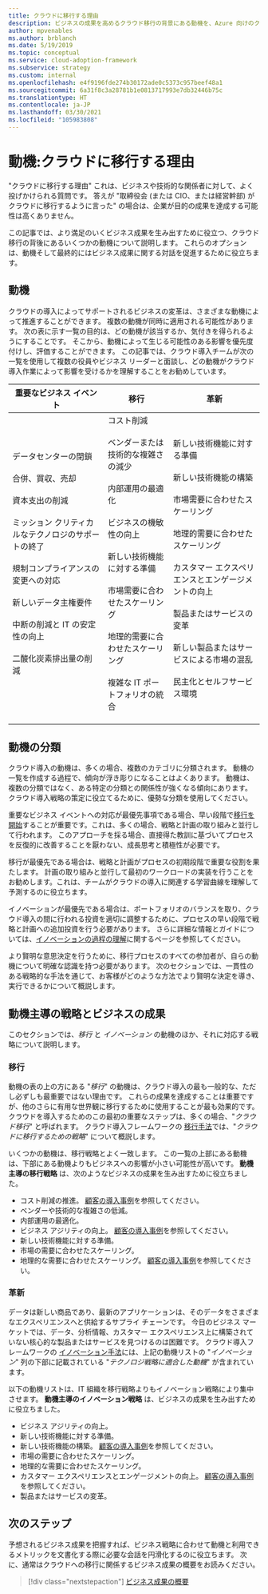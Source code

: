 ```yaml
---
title: クラウドに移行する理由
description: ビジネスの成果を高めるクラウド移行の背景にある動機を、Azure 向けのクラウド導入フレームワークを使用して理解します。
author: mpvenables
ms.author: brblanch
ms.date: 5/19/2019
ms.topic: conceptual
ms.service: cloud-adoption-framework
ms.subservice: strategy
ms.custom: internal
ms.openlocfilehash: e4f9196fde274b30172ade0c5373c957beef48a1
ms.sourcegitcommit: 6a31f8c3a28781b1e0813717993e7db32446b75c
ms.translationtype: HT
ms.contentlocale: ja-JP
ms.lasthandoff: 03/30/2021
ms.locfileid: "105983808"
---
```

# <a name="motivations-why-are-we-moving-to-the-cloud"></a>動機:クラウドに移行する理由

"クラウドに移行する理由" これは、ビジネスや技術的な関係者に対して、よく投げかけられる質問です。 答えが "取締役会 (または CIO、または経営幹部) がクラウドに移行するように言った" の場合は、企業が目的の成果を達成する可能性は高くありません。

この記事では、より満足のいくビジネス成果を生み出すために役立つ、クラウド移行の背後にあるいくつかの動機について説明します。 これらのオプションは、動機そして最終的にはビジネス成果に関する対話を促進するために役立ちます。

## <a name="motivations"></a>動機

クラウドの導入によってサポートされるビジネスの変革は、さまざまな動機によって推進することができます。 複数の動機が同時に適用される可能性があります。 次の表に示す一覧の目的は、どの動機が該当するか、気付きを得られるようにすることです。 そこから、動機によって生じる可能性のある影響を優先度付けし、評価することができます。 この記事では、クラウド導入チームが次の一覧を使用して複数の役員やビジネス リーダーと面談し、どの動機がクラウド導入作業によって影響を受けるかを理解することをお勧めしています。

| 重要なビジネス イベント | 移行 | 革新 |
|---|---|---|
| データセンターの閉鎖 <br><br> 合併、買収、売却 <br><br> 資本支出の削減 <br><br> ミッション クリティカルなテクノロジのサポートの終了 <br><br> 規制コンプライアンスの変更への対応 <br><br> 新しいデータ主権要件 <br><br> 中断の削減と IT の安定性の向上 <br><br>二酸化炭素排出量の削減 <br><br> | コスト削減 <br><br> ベンダーまたは技術的な複雑さの減少 <br><br> 内部運用の最適化 <br><br> ビジネスの機敏性の向上 <br><br> 新しい技術機能に対する準備 <br><br> 市場需要に合わせたスケーリング <br><br> 地理的需要に合わせたスケーリング <br><br> 複雑な IT ポートフォリオの統合 <br><br> | 新しい技術機能に対する準備 <br><br> 新しい技術機能の構築 <br><br> 市場需要に合わせたスケーリング <br><br> 地理的需要に合わせたスケーリング <br><br> カスタマー エクスペリエンスとエンゲージメントの向上 <br><br> 製品またはサービスの変革 <br><br> 新しい製品またはサービスによる市場の混乱 <br><br> 民主化とセルフサービス環境 |

## <a name="classify-your-motivations"></a>動機の分類

クラウド導入の動機は、多くの場合、複数のカテゴリに分類されます。 動機の一覧を作成する過程で、傾向が浮き彫りになることはよくあります。 動機は、複数の分類ではなく、ある特定の分類との関係性が強くなる傾向にあります。 クラウド導入戦略の策定に役立てるために、優勢な分類を使用してください。

重要なビジネス イベントへの対応が最優先事項である場合、早い段階で[移行を開始](../get-started/migrate.md)することが重要です。これは、多くの場合、戦略と計画の取り組みと並行して行われます。 このアプローチを採る場合、直接得た教訓に基づいてプロセスを反復的に改善することを厭わない、成長思考と積極性が必要です。

移行が最優先である場合は、戦略と計画がプロセスの初期段階で重要な役割を果たします。 計画の取り組みと並行して最初のワークロードの実装を行うことをお勧めします。これは、チームがクラウドの導入に関連する学習曲線を理解して予測するのに役立ちます。

イノベーションが最優先である場合は、ポートフォリオのバランスを取り、クラウド導入の間に行われる投資を適切に調整するために、プロセスの早い段階で戦略と計画への追加投資を行う必要があります。 さらに詳細な情報とガイドについては、[イノベーションの過程の理解](../get-started/innovate.md)に関するページを参照してください。

より賢明な意思決定を行うために、移行プロセスのすべての参加者が、自らの動機について明確な認識を持つ必要があります。 次のセクションでは、一貫性のある戦略的な手法を通じて、お客様がどのような方法でより賢明な決定を導き、実行できるかについて概説します。

## <a name="motivation-driven-strategies-and-business-outcomes"></a>動機主導の戦略とビジネスの成果

このセクションでは、*移行* と *イノベーション* の動機のほか、それに対応する戦略について説明します。

### <a name="migration"></a>移行

動機の表の上の方にある "*移行*" の動機は、クラウド導入の最も一般的な、ただし必ずしも最重要ではない理由です。 これらの成果を達成することは重要ですが、他のさらに有用な世界観に移行するために使用することが最も効果的です。 クラウドを導入するためのこの最初の重要なステップは、多くの場合、"*クラウド移行*" と呼ばれます。 クラウド導入フレームワークの [移行手法](../get-started/migrate.md)では、"*クラウドに移行するための戦略*" について概説します。

いくつかの動機は、移行戦略とよく一致します。 この一覧の上部にある動機は、下部にある動機よりもビジネスへの影響が小さい可能性が高いです。 **動機主導の移行戦略** は、次のようなビジネスの成果を生み出すために役立ちました。

- コスト削減の推進。 [顧客の導入事例](https://customers.microsoft.com/story/canadian-power-generator-shines-light-on-numbers)を参照してください。
- ベンダーや技術的な複雑さの低減。
- 内部運用の最適化。
- ビジネス アジリティの向上。 [顧客の導入事例](https://customers.microsoft.com/story/845185-academy-motion-picture-arts-sciences-media-entertainment-azure)を参照してください。
- 新しい技術機能に対する準備。
- 市場の需要に合わせたスケーリング。
- 地理的な需要に合わせたスケーリング。 [顧客の導入事例](https://customers.microsoft.com/story/792289-walgreens-boots-alliance-retailers-azure-sap-migration)を参照してください。

### <a name="innovation"></a>革新

データは新しい商品であり、最新のアプリケーションは、そのデータをさまざまなエクスペリエンスへと供給するサプライ チェーンです。 今日のビジネス マーケットでは、データ、分析情報、カスタマー エクスペリエンス上に構築されていない核心的な製品またはサービスを見つけるのは困難です。 クラウド導入フレームワークの [イノベーション手法](../get-started/innovate.md)には、上記の動機リストの "*イノベーション*" 列の下部に記載されている "*テクノロジ戦略に適合した動機*" が含まれています。

以下の動機リストは、IT 組織を移行戦略よりもイノベーション戦略により集中させます。 **動機主導のイノベーション戦略** は、ビジネスの成果を生み出すために役立ちました。

- ビジネス アジリティの向上。
- 新しい技術機能に対する準備。
- 新しい技術機能の構築。 [顧客の導入事例](https://customers.microsoft.com/story/846315-ge-aviation-manufacturing-azure)を参照してください。
- 市場の需要に合わせたスケーリング。
- 地理的な需要に合わせたスケーリング。
- カスタマー エクスペリエンスとエンゲージメントの向上。 [顧客の導入事例](https://customers.microsoft.com/story/724203-the-descartes-systems-group-travel-and-transportation-azure-sql-database)を参照してください。
- 製品またはサービスの変革。

## <a name="next-steps"></a>次のステップ

予想されるビジネス成果を把握すれば、ビジネス戦略に合わせて動機と利用できるメトリックを文書化する際に必要な会話を円滑化するのに役立ちます。 次に、通常はクラウドへの移行に関係するビジネス成果の概要をお読みください。

> [!div class="nextstepaction"]
> [ビジネス成果の概要](./business-outcomes/index.md)
